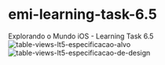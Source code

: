 # emi-learning-task-6.5
Explorando o Mundo iOS - Learning Task 6.5
![table-views-lt5-especificacao-alvo](https://github.com/JeovaneSousa/emi-uitableview/assets/66012358/3b810e56-1d28-429b-a6cd-f9abde8f62a4)
![table-views-lt5-especificacao-de-design](https://github.com/JeovaneSousa/emi-uitableview/assets/66012358/af3ac430-44f3-439c-85e7-b69f9348c87b)
